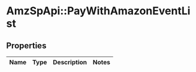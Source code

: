 # AmzSpApi::PayWithAmazonEventList

## Properties
Name | Type | Description | Notes
------------ | ------------- | ------------- | -------------


